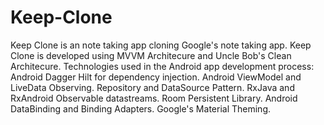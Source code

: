 # Keep-Clone
Keep Clone is an note taking app cloning Google's note taking app. Keep Clone is developed using MVVM Architecure and Uncle Bob's Clean Architecure.  Technologies used in the Android app development process: Android Dagger Hilt for dependency injection. Android ViewModel and LiveData Observing. Repository and DataSource Pattern. RxJava and RxAndroid Observable datastreams. Room Persistent Library. Android DataBinding and Binding Adapters. Google's Material Theming.
